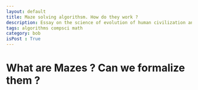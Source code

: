 ```yaml
---
layout: default
title: Maze solving algorithsm. How do they work ? 
description: Essay on the science of evolution of human civilization and what is it tending towards.
tags: algorithms compsci math 
category: bob
isPost : True
---
```


# What are Mazes ? Can we formalize them ?